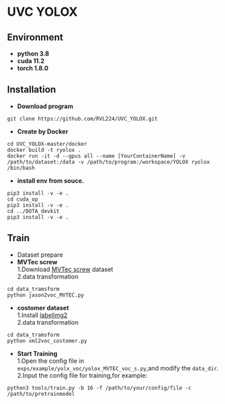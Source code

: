 # UVC YOLOX
## Environment
* **python 3.8**
* **cuda 11.2**
* **torch 1.8.0**
## Installation
* **Download program**
```
git clone https://github.com/RVL224/UVC_YOLOX.git
```  
* **Create by Docker**
```
cd UVC_YOLOX-master/docker
docker build -t ryolox .
docker run -it -d --gpus all --name [YourContainerName] -v /path/to/dataset:/data -v /path/to/program:/workspace/YOLOX ryolox /bin/bash
```
* **install env from souce.**
```
pip3 install -v -e .
cd cuda_op
pip3 install -v -e .
cd ../DOTA_devkit
pip3 install -v -e .
```
## Train
* Dataset prepare
* **MVTec screw**  
1.Download  [MVTec screw](https://www.mvtec.com/company/research/datasets/mvtec-screws) dataset     
2.data transformation
```
cd data_tramsform
python jason2voc_MVTEC.py
```
* **costomer dataset**  
1.Install [labelimg2](https://github.com/chinakook/labelImg2)  
2.data transformation  
```
cd data_tramsform
python xml2voc_costomer.py
```
* **Start Training**  
1.Open the config file in `exps/example/yolx_voc/yolox_MVTEC_voc_s.py`,and modify the `data_dir`.  
2.Input the config file for training,for example:  
```
python3 tools/train.py -b 16 -f /path/to/your/config/file -c /path/to/pretrainmodel
``` 


  
